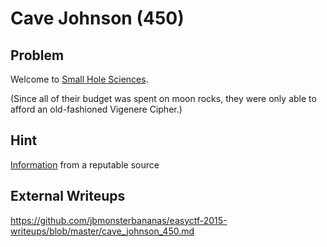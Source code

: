 # Cave Johnson (450)

## Problem

Welcome to [Small Hole Sciences](files/cave-johnson.txt).

(Since all of their budget was spent on moon rocks, they were only able to afford an old-fashioned Vigenere Cipher.)

## Hint

[Information](https://en.wikipedia.org/wiki/Vigenere_cipher) from a reputable source

## External Writeups

https://github.com/jbmonsterbananas/easyctf-2015-writeups/blob/master/cave_johnson_450.md
